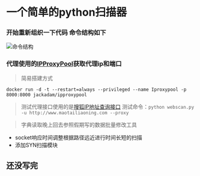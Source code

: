 # 一个简单的python扫描器

### 开始重新组织一下代码 命令结构如下
![命令结构](https://i.loli.net/2019/04/03/5ca484191e4c3.png)

### 代理使用的[IPProxyPool](https://github.com/qiyeboy/IPProxyPool)获取代理ip和端口
> 简易搭建方式
```
docker run -d -t --restart=always --privileged --name Iproxypool -p 8000:8000 jackadam/ipproxypool
```
> 测试代理接口使用的是[搜狐IP地址查询接口](http://pv.sohu.com/cityjson)
> 测试命令：`python webscan.py -u http://www.maotailiaoning.com --proxy`

> 字典读取晚上回去参照假期写的数据批量修改工具

- socket响应时间调整根据路径远近进行时间长短的扫描
- 添加SYN扫描模块


## 还没写完
